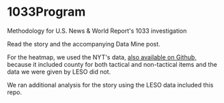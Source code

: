 1033Program
===========

Methodology for U.S. News &amp; World Report's 1033 investigation

Read the story and the accompanying Data Mine post.

For the heatmap, we used the NYT's data, [also available on Github,](https://github.com/TheUpshot/Military-Surplus-Gear) because it included county for both tactical and non-tactical items and the data we were given by LESO did not.

We ran additional analysis for the story using the LESO data included this repo.
